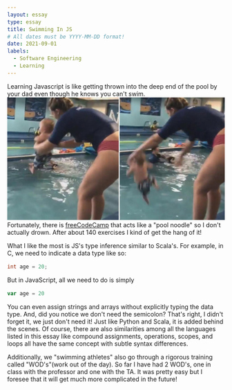 ```yaml
---
layout: essay
type: essay
title: Swimming In JS 
# All dates must be YYYY-MM-DD format!
date: 2021-09-01
labels:
  - Software Engineering
  - Learning
---
```


  Learning Javascript is like getting thrown into the deep end of the pool by your dad even though he knows you can't swim. 
<img class="ui medium right floated image" src="../images/babytoss.jpg">
Fortunately, there is [freeCodeCamp](https://www.freecodecamp.org/learn/javascript-algorithms-and-data-structures/#basic-javascript) that acts like a "pool noodle" so I don't actually drown. After about 140 exercises I kind of get the hang of it! 

  What I like the most is JS's type inference similar to Scala's. For example, in C, we need to indicate a data type like so: 
```C
int age = 20;
``` 

But in JavaScript, all we need to do is simply
```JavaScript
var age = 20
```

You can even assign strings and arrays without explicitly typing the data type. And, did you notice we don't need the semicolon? That's right, I didn't forget it, we just don't need it! Just like Python and Scala, it is added behind the scenes. Of course, there are also similarities among all the languages listed in this essay like compound assignments, operations, scopes, and loops all have the same concept with subtle syntax differences.

Additionally, we "swimming athletes" also go through a rigorous training called "WOD's"(work out of the day). So far I have had 2 WOD's, one in class with the professor and one with the TA. It was pretty easy but I foresee that it will get much more complicated in the future!

